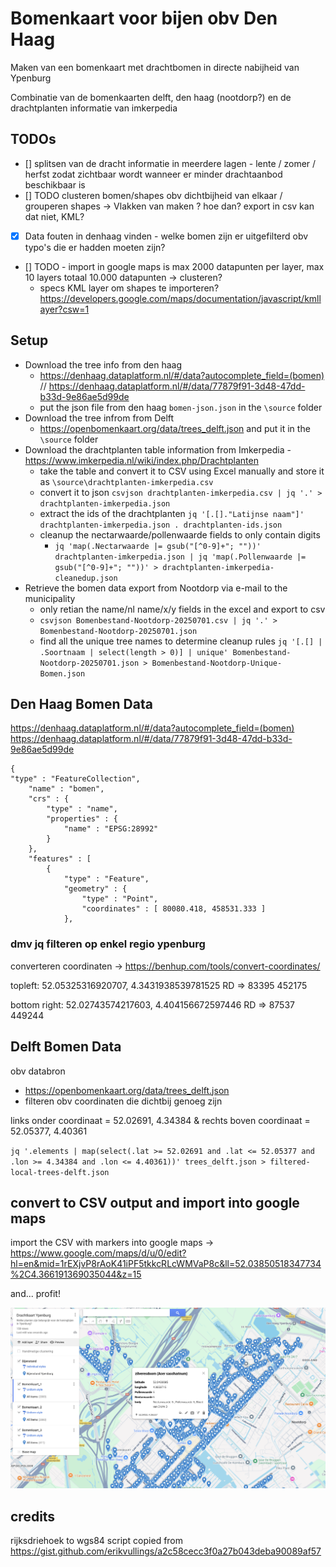 # Bomenkaart voor bijen obv Den Haag

Maken van een bomenkaart met drachtbomen in directe nabijheid van Ypenburg

Combinatie van de bomenkaarten delft, den haag (nootdorp?) en de drachtplanten informatie van imkerpedia

## TODOs

- [] splitsen van de dracht informatie in meerdere lagen - lente / zomer / herfst zodat zichtbaar wordt wanneer er minder drachtaanbod beschikbaar is
- [] TODO clusteren bomen/shapes obv dichtbijheid van elkaar / grouperen shapes -> Vlakken van maken ? hoe dan? export in csv kan dat niet, KML?
- [x] Data fouten in denhaag vinden - welke bomen zijn er uitgefilterd obv typo's die er hadden moeten zijn?
- [] TODO - import in google maps is max 2000 datapunten per layer, max 10 layers totaal 10.000 datapunten -> clusteren?
  - specs KML layer om shapes te importeren? https://developers.google.com/maps/documentation/javascript/kmllayer?csw=1 

## Setup

- Download the tree info from den haag
    - https://denhaag.dataplatform.nl/#/data?autocomplete_field=(bomen) // https://denhaag.dataplatform.nl/#/data/77879f91-3d48-47dd-b33d-9e86ae5d99de
    - put the json file from den haag `bomen-json.json` in the `\source` folder
- Download the tree infrom from Delft
    - https://openbomenkaart.org/data/trees_delft.json and put it in the `\source` folder
- Download the drachtplanten table information from Imkerpedia - https://www.imkerpedia.nl/wiki/index.php/Drachtplanten
    - take the table and convert it to CSV using Excel manually and store it as `\source\drachtplanten-imkerpedia.csv`
    - convert it to json `csvjson drachtplanten-imkerpedia.csv | jq '.' > drachtplanten-imkerpedia.json`
    - extract the ids of the drachtplanten `jq '[.[]."Latijnse naam"]' drachtplanten-imkerpedia.json . drachtplanten-ids.json`
    - cleanup the nectarwaarde/pollenwaarde fields to only contain digits
        - `jq 'map(.Nectarwaarde |= gsub("[^0-9]+"; ""))' drachtplanten-imkerpedia.json | jq 'map(.Pollenwaarde |= gsub("[^0-9]+"; ""))' > drachtplanten-imkerpedia-cleanedup.json`
- Retrieve the bomen data export from Nootdorp via e-mail to the municipality
	- only retian the name/nl name/x/y fields in the excel and export to csv
	- `csvjson Bomenbestand-Nootdorp-20250701.csv | jq '.' > Bomenbestand-Nootdorp-20250701.json`
	- find all the unique tree names to determine cleanup rules `jq '[.[] | .Soortnaam | select(length > 0)] | unique' Bomenbestand-Nootdorp-20250701.json > Bomenbestand-Nootdorp-Unique-Bomen.json`
	


## Den Haag Bomen Data


https://denhaag.dataplatform.nl/#/data?autocomplete_field=(bomen)
https://denhaag.dataplatform.nl/#/data/77879f91-3d48-47dd-b33d-9e86ae5d99de

```
{
"type" : "FeatureCollection",
	"name" : "bomen",
	"crs" : {
		"type" : "name",
		"properties" : {
			"name" : "EPSG:28992"
		}
	},
	"features" : [
		{
			"type" : "Feature",
			"geometry" : {
				"type" : "Point",
				"coordinates" : [ 80080.418, 458531.333 ]
			},
```

### dmv jq filteren op enkel regio ypenburg

converteren coordinaten -> https://benhup.com/tools/convert-coordinates/

topleft: 52.05325316920707, 4.3431938539781525
	RD => 83395 452175

bottom right: 52.02743574217603, 4.404156672597446
	RD => 87537 449244

## Delft Bomen Data

obv databron
- https://openbomenkaart.org/data/trees_delft.json
- filteren obv coordinaten die dichtbij genoeg zijn

links onder coordinaat = 52.02691, 4.34384 & rechts boven coordinaat = 52.05377, 4.40361

`jq '.elements | map(select(.lat >= 52.02691 and .lat <= 52.05377 and .lon >= 4.34384 and .lon <= 4.40361))' trees_delft.json > filtered-local-trees-delft.json`

## convert to CSV output and import into google maps

import the CSV with markers into google maps -> https://www.google.com/maps/d/u/0/edit?hl=en&mid=1rEXjvP8rAoK41iPF5tkkcRLcWMVaP8c&ll=52.03850518347734%2C4.366191369035044&z=15

and... profit!

![profit](experimental-result.png)


## credits

rijksdriehoek to wgs84 script copied from https://gist.github.com/erikvullings/a2c58cecc3f0a27b043deba90089af57
